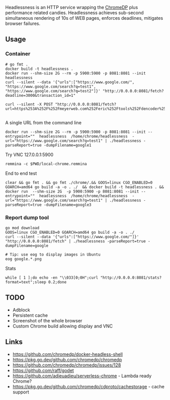 
Headlessness is an HTTP service wrapping the [ChromeDP](https://github.com/chromedp/chromedp/) plus performance related candies. Headlessness achieves sub-second simultaneous rendering of 10s of WEB pages, enforces deadlines, mitigates browser failures.

## Usage


### Container 
```
# go fmt .
docker build -t headlessness .
docker run --shm-size 2G --rm -p 5900:5900 -p 8081:8081 --init headlessness
curl --silent --data '{"urls":["https://www.google.com/", "https://www.google.com/search?q=test1", "https://www.google.com/search?q=test2"]}' "http://0.0.0.0:8081/fetch?deadline=3000&transaction_id=1"

curl --silent -X POST "http://0.0.0.0:8081/fetch?url=https%253A%252F%252Fmeyerweb.com%252Feric%252Ftools%252Fdencoder%252F&deadline=3000&transaction_id=1"


```

A single URL from the command line

``` 
docker run --shm-size 2G --rm -p 5900:5900 -p 8081:8081 --init --entrypoint=""  headlessness  /home/chrome/headlessness  -url="https://www.google.com/search?q=test1" | ./headlessness -parseReport=true -dumpFilename=google1
```

Try VNC 127.0.0.1:5900
```
remmina -c $PWD/local-chrome.remmina
```

End to end test 
```
clear && go fmt . && go fmt ./chrome/.&& GOOS=linux CGO_ENABLED=0 GOARCH=amd64 go build -a -o . ./  && docker build -t headlessness . && docker run  --shm-size 2G  -p 5900:5900 -p 8081:8081 --init --entrypoint=""  headlessness  /home/chrome/headlessness  -url="https://www.google.com/search?q=test1" | ./headlessness -parseReport=true -dumpFilename=google3
```

### Report dump tool

```
go mod download
GOOS=linux CGO_ENABLED=0 GOARCH=amd64 go build -a -o . ./
curl --silent --data '{"urls":["https://www.google.com/"]}' "http://0.0.0.0:8081/fetch" | ./headlessness -parseReport=true -dumpFilename=google

# Tip: use eog to display images in Ubuntu
eog google.*.png 
```


Stats
```
while [ 1 ];do echo -en "\\033[0;0H";curl "http://0.0.0.0:8081/stats?format=text";sleep 0.2;done
```


## TODO

* Adblock
* Persistent cache
* Screenshot of the whole browser
* Custom Chrome build allowing display and VNC


## Links

* https://github.com/chromedp/docker-headless-shell
* https://pkg.go.dev/github.com/chromedp/chromedp
* https://github.com/chromedp/chromedp/issues/128
* https://github.com/raff/godet
* https://github.com/adieuadieu/serverless-chrome  - Lambda ready Chrome?
* https://pkg.go.dev/github.com/chromedp/cdproto/cachestorage  - cache support